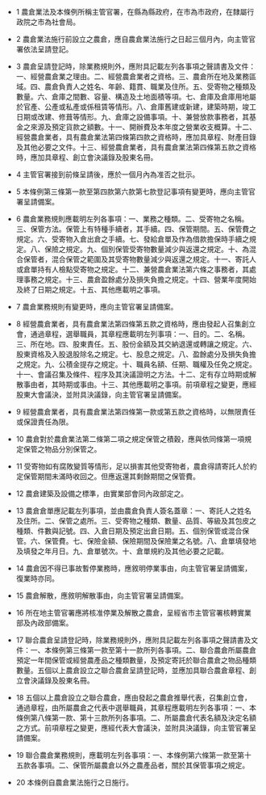* 1 農倉業法及本條例所稱主管官署，在縣為縣政府，在市為市政府，在隸屬行政院之市為社會局。

* 2 農倉業法施行前設立之農倉，應自農倉業法施行之日起三個月內，向主管官署依法呈請登記。

* 3 農倉呈請登記時，除業務規則外，應附具記載左列各事項之聲請書及文件：一、經營農倉業之理由。二、經營農倉業者之資格。三、農倉所在地及業務區域。四、農倉負責人之姓名、年齡、籍貫、職業及住所。五、受寄物之種類及數量。六、倉庫之間數、容量、構造及土地面積等項。七、倉庫及倉庫用地屬於官產、公產或私產或係租賃等情形。八、倉庫舊建或新建，建築時期，竣工日期或改建、修葺等情形。九、倉庫之設備事項。十、兼營放款事務者，其基金之來源及預定貨款之額數。十一、開辦費及本年度之營業收支概算。十二、經營農倉業者，具有農倉業法第四條第四款之資格時，應加具章程、財產目錄及其他必要之文件。十三、經營農倉業者，具有農倉業法第四條第五款之資格時，應加具章程、創立會決議錄及股東名冊。

* 4 主管官署接到前條呈請後，應於一個月內為准否之批示。

* 5 本條例第三條第一款至第四款第六款第七款登記事項有變更時，應向主管官署呈請備案。

* 6 農倉業務規則應載明左列各事項：一、業務之種類。二、受寄物之名稱。三、保管方法。保管上有特種手續者，其手續。四、保管期間。五、保管費之規定。六、受寄物入倉出倉之手續。七、發給倉單及作為借款擔保時手續之規定。八、保險之規定。九、個別保管受寄物數量減少與返還之規定。十、為混合保管者，混合保管之範圍及其受寄物數量減少與返還之規定。十一、寄託人或倉單持有人檢點受寄物之規定。十二、兼營農倉業法第六條之事務者，其處理事務之規定。十三、農倉盈餘處分及損失負擔之規定。十四、營業年度開始及終了日期之規定。十五、其他應載明之事項。

* 7 農倉業務規則有變更時，應向主管官署呈請備案。

* 8 經營農倉業者，具有農倉業法第四條第五款之資格時，應由發起人召集創立會，通過章程，選舉職員，其章程應載明左列事項：一、目的。二、名稱。三、所在地。四、股東責任。五、股份金額及其交納退還或轉讓之規定。六、股東資格及入股退股除名之規定。七、股息之規定。八、盈餘處分及損失負擔之規定。九、公積金提存之規定。十、職員名額、任期、職權及任免之規定。十一、會議召集及條件、程序及其決議證明之方法。十二、定有存立時期或解散事由者，其時期或事由。十三、其他應載明之事項。前項章程之變更，應經股東大會議決，並附具決議錄，向主管官署呈請備案。

* 9 經營農倉業者，具有農倉業法第四條第一款或第五款之資格時，以無限責任或保證責任為限。

* 10 農倉對於農倉業法第二條第二項之規定保管之積穀，應與依同條第一項規定保管之物品分別保管之。

* 11 受寄物如有腐敗變質等情形，足以損害其他受寄物者，農倉得請寄託人於約定保管期間未滿時收回之。但應返還其剩餘期間之保管費。

* 12 農倉建築及設備之標準，由實業部會同內政部定之。

* 13 農倉倉單應記載左列事項，並由農倉負責人簽名蓋章：一、寄託人之姓名及住所。二、保管之處所。三、受寄物之種類、數量、品質、等級及其包皮之種類、件數與記號。四、入倉日期及預定出倉日期。五、個別保管或混合保管。六、保管費。七、保險金額、保險期間及保險業之名號。八、倉單填發地及填發之年月日。九、倉單號次。十、倉單規約及其他必要之記載。

* 14 農倉因不得已事故暫停業務時，應敘明停業事由，向主管官署呈請備案，復業時亦同。

* 15 農倉解散，應敘明解散事由，向主管官署呈請備案。

* 16 所在地主管官署應將核准停業及解散之農倉，呈經省市主管官署核轉實業部及內政部備案。

* 17 聯合農倉呈請登記時，除業務規則外，應附具記載左列各事項之聲請書及文件：一、本條例第三條第一款至第十一款所列各事項。二、聯合農倉所屬農倉預定一年間保管或經營農產品之種類數量，及預定寄託於聯合農倉之物品種類數量。五個以上農倉設立之聯合農倉呈請登記時，並應加具聯合農倉章程、創立會決議錄及股東名冊。

* 18 五個以上農倉設立之聯合農倉，應由發起之農倉推舉代表，召集創立會，通過章程，由所屬農倉之代表中選舉職員，其章程應載明左列各事項：一、本條例第八條第一款、第十三款所列各事項。二、所屬農倉代表名額及決定名額之方式。前項章程之變更，應經代表大會議決，並附具決議錄，向主管官署呈請備案。

* 19 聯合農倉業務規則，應載明左列各事項：一、本條例第六條第一款至第十五款各事項。二、保管所屬農倉以外之農產品者，關於其保管事項之規定。

* 20 本條例自農倉業法施行之日施行。

